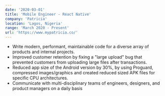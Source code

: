 ```yaml
---
date: '2020-03-01'
title: 'Mobile Engineer - React Native'
company: 'Patricia'
location: 'Lagos, Nigeria'
range: 'March 2020 - Present'
url: 'https://www.mypatricia.co/'
---
```


- Write modern, performant, maintainable code for a diverse array of products and internal projects.
- Improved customer retention by fixing a "large upload" bug that prevented customers from uploading large files after transactions.
- Reduced app size of the Android version by 30%, by using Proguard, compressed images/graphics and created reduced sized APK files for specific CPU architectures.
- Communicate with multi-disciplinary teams of engineers, designers, and product managers on a daily basis
